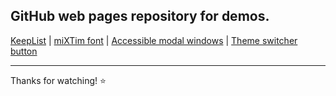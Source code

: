 <h2>GitHub web pages repository for demos.</h2>


[KeepList](https://mixtim.github.io/KeepList/) | [miXTim font](https://mixtim.github.io/mixtim-font/) | [Accessible modal windows](https://mixtim.github.io/accModals/) | [Theme switcher button](miXTim/Theme-switcher-Button/blob/main/theme-switcher-button.html)
<br><hr>
Thanks for watching! ⭐
